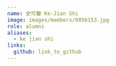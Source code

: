 ```yaml
---
name: 史可鑒 Ke-Jian Shi 
image: images/members/0856153.jpg 
role: alumni
aliases:
  - ke jian shi
links:
  github: link_to_github 
---
```

